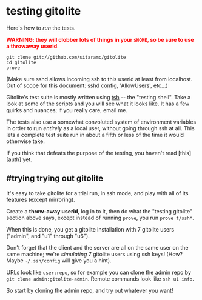 # testing gitolite

Here's how to *run* the tests.

<font color="red">**WARNING: they will clobber lots of things in your `$HOME`,
so be sure to use a throwaway userid**.</font>

    git clone git://github.com/sitaramc/gitolite
    cd gitolite
    prove

(Make sure sshd allows incoming ssh to this userid at least from localhost.
Out of scope for this document: sshd config, 'AllowUsers', etc...)

Gitolite's test suite is mostly written using [tsh][] -- the "testing shell".
Take a look at some of the scripts and you will see what it looks like.  It
has a few quirks and nuances; if you really care, email me.

[tsh]: http://github.com/sitaramc/tsh

The tests also use a somewhat convoluted system of environment variables in
order to run *entirely* as a local user, without going through ssh at all.
This lets a complete test suite run in about a fifth or less of the time it
would otherwise take.

If you think that defeats the purpose of the testing, you haven't read
[this][auth] yet.

## #trying trying out gitolite

It's easy to take gitolite for a trial run, in ssh mode, and play with all of
its features (except mirroring).

Create a **throw-away userid**, log in to it, then do what the "testing
gitolite" section above says, except instead of running `prove`, you run
`prove t/ssh*`.

When this is done, you get a gitolite installation with 7 gitolite users
("admin", and "u1" through "u6").

Don't forget that the client and the server are all on the same user on the
same machine; we're *simulating* 7 gitolite users using ssh keys!  (How?
Maybe `~/.ssh/config` will give you a hint).

URLs look like `user:repo`, so for example you can clone the admin repo by
`git clone admin:gitolite-admin`.  Remote commands look like `ssh u1 info`.

So start by cloning the admin repo, and try out whatever you want!
